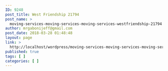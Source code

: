 ```yaml
---
ID: 9248
post_title: West Friendship 21794
post_name: >
  moving-services-moving-services-moving-services-westfriendship-21794
author: mrgabonijeff@gmail.com
post_date: 2018-03-28 01:48:48
layout: page
link: >
  http://localhost/wordpress/moving-services-moving-services-moving-services-westfriendship-21794/
published: true
tags: [ ]
categories: [ ]
---
```

